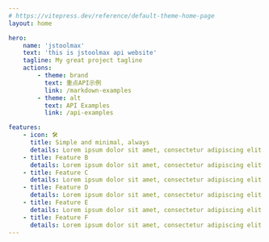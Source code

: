 ```yaml
---
# https://vitepress.dev/reference/default-theme-home-page
layout: home

hero:
    name: 'jstoolmax'
    text: 'this is jstoolmax api website'
    tagline: My great project tagline
    actions:
        - theme: brand
          text: 重点API示例
          link: /markdown-examples
        - theme: alt
          text: API Examples
          link: /api-examples

features:
    - icon: 🛠️
      title: Simple and minimal, always
      details: Lorem ipsum dolor sit amet, consectetur adipiscing elit
    - title: Feature B
      details: Lorem ipsum dolor sit amet, consectetur adipiscing elit
    - title: Feature C
      details: Lorem ipsum dolor sit amet, consectetur adipiscing elit
    - title: Feature D
      details: Lorem ipsum dolor sit amet, consectetur adipiscing elit
    - title: Feature E
      details: Lorem ipsum dolor sit amet, consectetur adipiscing elit
    - title: Feature F
      details: Lorem ipsum dolor sit amet, consectetur adipiscing elit
---
```

